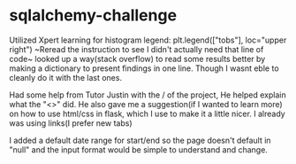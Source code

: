 # sqlalchemy-challenge
Utilized Xpert learning for histogram legend: plt.legend(["tobs"], loc="upper right") 
~Reread the instruction to see I didn't actually need that line of code~
looked up a way(stack overflow) to read some results better by making a dictionary to present findings in one line. Though I wasnt eble to cleanly do it with the last ones.

Had some help from Tutor Justin with the <start>/<end> of the project, He helped explain what the "<>" did.
He also gave me a suggestion(if I wanted to learn more) on how to use html/css in flask, which I use to make it a little nicer. I already was using links(I prefer new tabs)

I added a default date range for start/end so the page doesn't default in "null" and the input format would be simple to understand and change.
